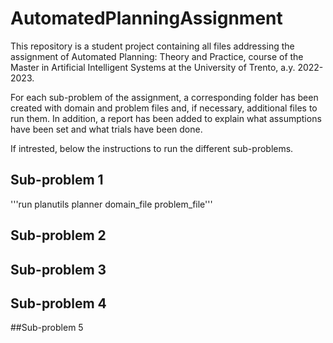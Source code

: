 # AutomatedPlanningAssignment

This repository is a student project containing all files addressing the assignment of Automated Planning: Theory and Practice, course of the Master in Artificial Intelligent Systems at the University of Trento, a.y. 2022-2023.

For each sub-problem of the assignment, a corresponding folder has been created with domain and problem files and, if necessary, additional files to run them. In addition, a report has been added to explain what assumptions have been set and what trials have been done.

If intrested, below the instructions to run the different sub-problems.

## Sub-problem 1

'''run planutils planner domain_file problem_file'''


## Sub-problem 2



## Sub-problem 3

## Sub-problem 4

##Sub-problem 5

